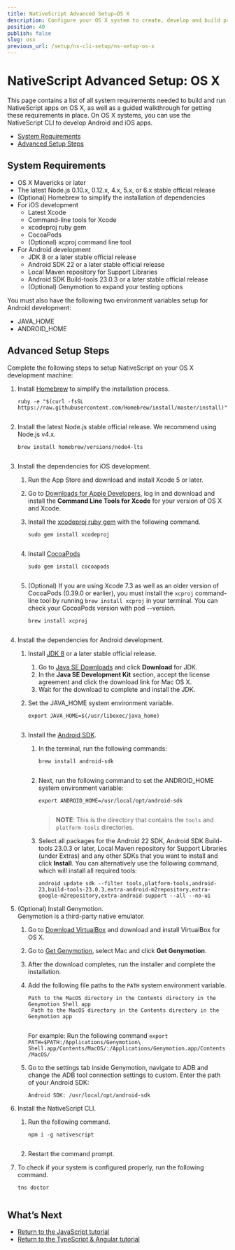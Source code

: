```yaml
---
title: NativeScript Advanced Setup—OS X
description: Configure your OS X system to create, develop and build projects locally with NativeScript.
position: 40
publish: false
slug: osx
previous_url: /setup/ns-cli-setup/ns-setup-os-x
---
```


# NativeScript Advanced Setup: OS X

This page contains a list of all system requirements needed to build and run NativeScript apps on OS X, as well as a guided walkthrough for getting these requirements in place. On OS X systems, you can use the NativeScript CLI to develop Android and iOS apps.

* [System Requirements](#system-requirements)
* [Advanced Setup Steps](#advanced-setup-steps)

## System Requirements

* OS X Mavericks or later
* The latest Node.js 0.10.x, 0.12.x, 4.x, 5.x, or 6.x stable official release
* (Optional) Homebrew to simplify the installation of dependencies
* For iOS development
    * Latest Xcode
    * Command-line tools for Xcode
    * xcodeproj ruby gem
    * CocoaPods
    * (Optional) xcproj command line tool
* For Android development
    * JDK 8 or a later stable official release
    * Android SDK 22 or a later stable official release
    * Local Maven repository for Support Libraries
    * Android SDK Build-tools 23.0.3 or a later stable official release
    * (Optional) Genymotion to expand your testing options

You must also have the following two environment variables setup for Android development:

* JAVA_HOME
* ANDROID_HOME

## Advanced Setup Steps

Complete the following steps to setup NativeScript on your OS X development machine:

1. Install [Homebrew](http://brew.sh) to simplify the installation process.

    <pre class="add-copy-button"><code class="language-terminal">ruby -e "$(curl -fsSL https://raw.githubusercontent.com/Homebrew/install/master/install)"
    </code></pre>

1. Install the latest Node.js stable official release. We recommend using Node.js v4.x.

    <pre class="add-copy-button"><code class="language-terminal">brew install homebrew/versions/node4-lts
    </code></pre>

1. Install the dependencies for iOS development.
    1. Run the App Store and download and install Xcode 5 or later.
    1. Go to [Downloads for Apple Developers](https://developer.apple.com/downloads/index.action), log in and download and install the **Command Line Tools for Xcode** for your version of OS X and Xcode.
    1. Install the [xcodeproj ruby gem](https://rubygems.org/gems/xcodeproj/versions/0.28.2) with the following command.

        <pre class="add-copy-button"><code class="language-terminal">sudo gem install xcodeproj
        </code></pre>

    1. Install [CocoaPods](https://guides.cocoapods.org/using/getting-started.html)

        <pre class="add-copy-button"><code class="language-terminal">sudo gem install cocoapods
        </code></pre>

    1. (Optional) If you are using Xcode 7.3 as well as an older version of CocoaPods (0.39.0 or earlier), you must install the `xcproj` command-line tool by running `brew install xcproj` in your terminal. You can check your CocoaPods version with pod --version.

        <pre class="add-copy-button"><code class="language-terminal">brew install xcproj
        </code></pre>

1. Install the dependencies for Android development.
    1. Install [JDK 8](http://www.oracle.com/technetwork/java/javase/downloads/index.html) or a later stable official release.
        1. Go to [Java SE Downloads](http://www.oracle.com/technetwork/java/javase/downloads/index.html) and click **Download** for JDK.
        1. In the **Java SE Development Kit** section, accept the license agreement and click the download link for Mac OS X.
        1. Wait for the download to complete and install the JDK.
    1. Set the JAVA_HOME system environment variable.

        <pre class="add-copy-button"><code class="language-terminal">export JAVA_HOME=$(/usr/libexec/java_home)
        </code></pre>

    1. Install the [Android SDK](http://developer.android.com/sdk/index.html).
        1. In the terminal, run the following commands:

            <pre class="add-copy-button"><code class="language-terminal">brew install android-sdk
            </code></pre>

        1. Next, run the following command to set the ANDROID_HOME system environment variable:

            <pre class="add-copy-button"><code class="language-terminal">export ANDROID_HOME=/usr/local/opt/android-sdk
            </code></pre>
            
            <blockquote><b>NOTE</b>: This is the directory that contains the <code>tools</code> and <code>platform-tools</code> directories.</blockquote>
            
        1. Select all packages for the Android 22 SDK, Android SDK Build-tools 23.0.3 or later, Local Maven repository for Support Libraries (under Extras) and any other SDKs that you want to install and click **Install**. You can alternatively use the following command, which will install all required tools:

           <pre class="add-copy-button"><code class="language-terminal">android update sdk --filter tools,platform-tools,android-23,build-tools-23.0.3,extra-android-m2repository,extra-google-m2repository,extra-android-support --all --no-ui
           </code></pre>

1. (Optional) Install Genymotion.<br/>Genymotion is a third-party native emulator.
    1. Go to [Download VirtualBox](https://www.virtualbox.org/wiki/Downloads) and download and install VirtualBox for OS X.
    1. Go to [Get Genymotion](https://www.genymotion.com/#!/download), select Mac and click **Get Genymotion**.
    1. After the download completes, run the installer and complete the installation.
    1. Add the following file paths to the `PATH` system environment variable.

        <pre><code class="language-terminal">Path to the MacOS directory in the Contents directory in the Genymotion Shell app
        Path to the MacOS directory in the Contents directory in the Genymotion app
        </code></pre>

        For example: Run the following command `export PATH=$PATH:/Applications/Genymotion\ Shell.app/Contents/MacOS/:/Applications/Genymotion.app/Contents/MacOS/`
   1. Go to the settings tab inside Genymotion, navigate to ADB and change the ADB tool connection settings to custom. Enter the path of your Android SDK:

        <pre><code class="language-terminal">Android SDK: /usr/local/opt/android-sdk</code></pre>

1. Install the NativeScript CLI.
    1. Run the following command.

        <pre class="add-copy-button"><code class="language-terminal">npm i -g nativescript
        </code></pre>

    1. Restart the command prompt.

1. To check if your system is configured properly, run the following command.

    <pre class="add-copy-button"><code class="language-terminal">tns doctor
    </code></pre>

## What’s Next

* [Return to the JavaScript tutorial](http://docs.nativescript.org/tutorial/chapter-1#11-install-nativescript-and-configure-your-environment)
* [Return to the TypeScript & Angular tutorial](http://docs.nativescript.org/angular/tutorial/ng-chapter-1#11-install-nativescript-and-configure-your-environment)
